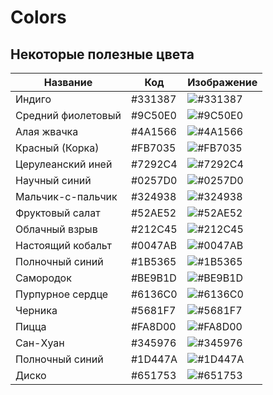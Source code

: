 # Colors

## Некоторые полезные цвета

| Название                         | Код         |  Изображение |
|----------------------------------|-------------|-------------------------------------------------------------------|
|  Индиго                          | #331387     | ![#331387](https://via.placeholder.com/35/331387/000000?text=+)             |
|  Средний фиолетовый              | #9C50E0     | ![#9C50E0](https://via.placeholder.com/35/9C50E0/000000?text=+)             |
|  Алая жвачка                     | #4A1566     | ![#4A1566](https://via.placeholder.com/35/A1566/000000?text=+)             |
|  Красный (Корка)                 | #FB7035     | ![#FB7035](https://via.placeholder.com/35/FB7035/000000?text=+)             |
|  Церулеанский иней               | #7292C4     | ![#7292C4](https://via.placeholder.com/35/7292C4/000000?text=+)             |
|  Научный синий                   | #0257D0     | ![#0257D0](https://via.placeholder.com/35/0257D0/000000?text=+)             |
|  Мальчик-с-пальчик               | #324938     | ![#324938](https://via.placeholder.com/35/324938/000000?text=+)             |
|  Фруктовый салат                 | #52AE52     | ![#52AE52](https://via.placeholder.com/35/52AE52/000000?text=+)             |
|  Облачный взрыв                  | #212C45     | ![#212C45](https://via.placeholder.com/35/212C45/000000?text=+)             |
|  Настоящий кобальт               | #0047AB     | ![#0047AB](https://via.placeholder.com/35/0047AB/000000?text=+)             |
|  Полночный синий                 | #1B5365     | ![#1B5365](https://via.placeholder.com/35/1B5365/000000?text=+)             |
|  Самородок                       | #BE9B1D     | ![#BE9B1D](https://via.placeholder.com/35/BE9B1D/000000?text=+)             |
|  Пурпурное сердце                | #6136C0     | ![#6136C0](https://via.placeholder.com/35/6136C0/000000?text=+)             |
|  Черника                         | #5681F7     | ![#5681F7](https://via.placeholder.com/35/5681F7/000000?text=+)             |
|  Пицца                           | #FA8D00     | ![#FA8D00](https://via.placeholder.com/35/FA8D00/000000?text=+)             |
|  Сан-Хуан                        | #345976     | ![#345976](https://via.placeholder.com/35/345976/000000?text=+)             |
|  Полночный синий                 | #1D447A     | ![#1D447A](https://via.placeholder.com/35/1D447A/000000?text=+)             |
|  Диско                           | #651753     | ![#651753](https://via.placeholder.com/35/651753/000000?text=+)             |

